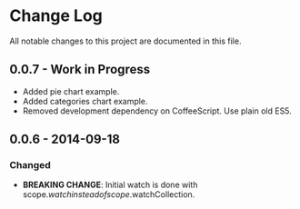 # Change Log

All notable changes to this project are documented in this file.


## 0.0.7 - Work in Progress

* Added pie chart example.
* Added categories chart example.
* Removed development dependency on CoffeeScript. Use plain old ES5.


## 0.0.6 - 2014-09-18

### Changed

* __BREAKING CHANGE__: Initial watch is done with scope.$watch instead of scope.$watchCollection.

